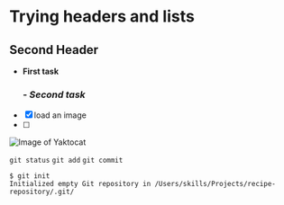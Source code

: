 # Trying headers and lists

## Second Header

-  **First task**
   ### -   _Second task_

- [x] load an image
- [ ] 

![Image of Yaktocat](https://octodex.github.com/images/yaktocat.png)

 
`git status`
`git add`
`git commit`


```
$ git init
Initialized empty Git repository in /Users/skills/Projects/recipe-repository/.git/
```

